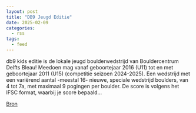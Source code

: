 ```yaml
---
layout: post
title: "DB9 Jeugd Editie"
date: 2025-02-09
categories: 
  - rss
tags: 
  - feed
---
```


<p>db9 kids editie is de lokale jeugd boulderwedstrijd van Bouldercentrum Delfts Bleau! Meedoen mag vanaf geboortejaar 2016 (U11) tot en met geboortejaar 2011 (U15) (competitie seizoen 2024-2025). Een wedstrijd met een vari&euml;rend aantal -meestal 16- nieuwe, speciale wedstrijd boulders, van 4 tot 7a, met maximaal 9 pogingen per boulder. De score is volgens het IFSC format, waarbij je score bepaald&hellip;</p>
<p><a href="https://www.klimkalender.nl/comp/db9-jeugd-editie-2/" rel="noopener noreferrer" target="_blank">Bron</a></p>
